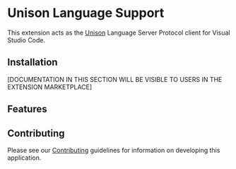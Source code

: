 # Unison Language Support

This extension acts as the [Unison](https://www.unisonweb.org/) Language Server Protocol client for Visual Studio Code.

## Installation

[DOCUMENTATION IN THIS SECTION WILL BE VISIBLE TO USERS IN THE EXTENSION MARKETPLACE]

## Features

## Contributing

Please see our [Contributing](CONTRIBUTING.md) guidelines for information on developing this application.
